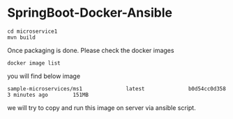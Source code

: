 # SpringBoot-Docker-Ansible

```$xslt
cd microservice1
mvn build
```

Once packaging is done. Please check the docker images 

```$xslt
docker image list
```

you will find below image 
```$xslt
sample-microservices/ms1              latest              b0d54cc0d358        3 minutes ago        151MB
```

we will try to copy and run this image on server via ansible script.


